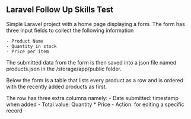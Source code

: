 ## Laravel Follow Up Skills Test

Simple Laravel project with a home page displaying a form. The form has three input fields to collect the following information

    - Product Name
    - Quantity in stock
    - Price per item

The submitted data from the form is then saved into a json file named products.json in the /storage/app/public folder.

Below the form is a table that lists every product as a row and is ordered with the recently added products as first. 

The row has three extra columns namely:
    - Date submitted: timestamp when added
    - Total value: Quantity * Price
    - Action: for editing a specific record
